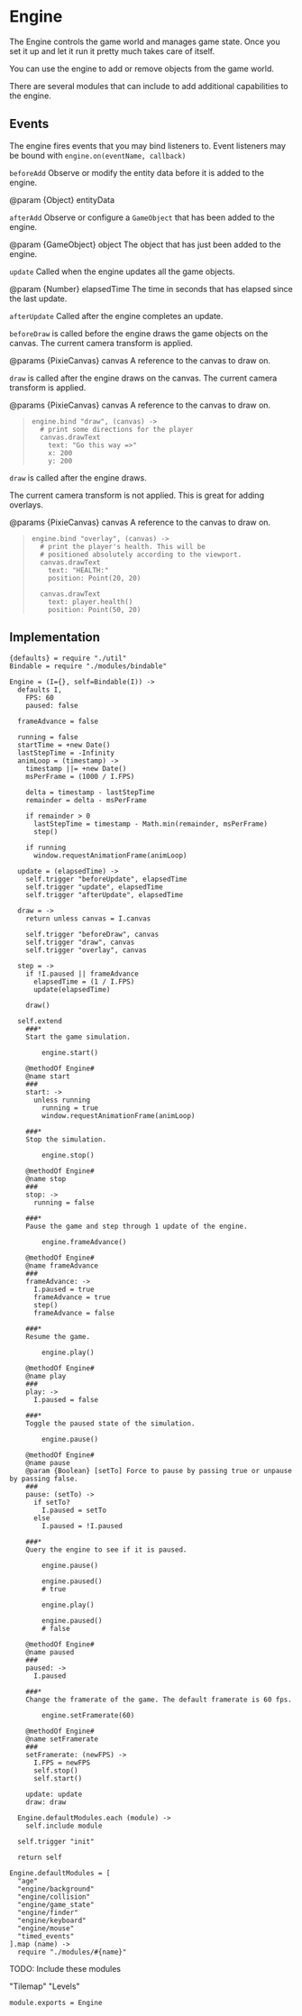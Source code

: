 Engine
======

The Engine controls the game world and manages game state. Once you
set it up and let it run it pretty much takes care of itself.

You can use the engine to add or remove objects from the game world.

There are several modules that can include to add additional capabilities
to the engine.

Events
------

The engine fires events that you  may bind listeners to. Event listeners
may be bound with `engine.on(eventName, callback)`

`beforeAdd` Observe or modify the entity data before it is added to the engine.

@param {Object} entityData

`afterAdd` Observe or configure a `GameObject` that has been added to the engine.

@param {GameObject} object The object that has just been added to the engine.

`update` Called when the engine updates all the game objects.

@param {Number} elapsedTime The time in seconds that has elapsed since the last update.

`afterUpdate` Called after the engine completes an update.

`beforeDraw` is called before the engine draws the game objects on the canvas. 
The current camera transform is applied.

@params {PixieCanvas} canvas A reference to the canvas to draw on.

`draw` is called after the engine draws on the canvas. The current camera transform is applied.

@params {PixieCanvas} canvas A reference to the canvas to draw on.

>     engine.bind "draw", (canvas) ->
>       # print some directions for the player
>       canvas.drawText
>         text: "Go this way =>"
>         x: 200
>         y: 200
  
`draw` is called after the engine draws.
  
The current camera transform is not applied. This is great for
adding overlays.

@params {PixieCanvas} canvas A reference to the canvas to draw on.

>     engine.bind "overlay", (canvas) ->
>       # print the player's health. This will be
>       # positioned absolutely according to the viewport.
>       canvas.drawText
>         text: "HEALTH:"
>         position: Point(20, 20)
>
>       canvas.drawText
>         text: player.health()
>         position: Point(50, 20)

Implementation
--------------

    {defaults} = require "./util"
    Bindable = require "./modules/bindable"

    Engine = (I={}, self=Bindable(I)) ->
      defaults I,
        FPS: 60
        paused: false
  
      frameAdvance = false
  
      running = false
      startTime = +new Date()
      lastStepTime = -Infinity
      animLoop = (timestamp) ->
        timestamp ||= +new Date()
        msPerFrame = (1000 / I.FPS)
  
        delta = timestamp - lastStepTime
        remainder = delta - msPerFrame
  
        if remainder > 0
          lastStepTime = timestamp - Math.min(remainder, msPerFrame)
          step()
  
        if running
          window.requestAnimationFrame(animLoop)
  
      update = (elapsedTime) ->
        self.trigger "beforeUpdate", elapsedTime
        self.trigger "update", elapsedTime
        self.trigger "afterUpdate", elapsedTime
  
      draw = ->
        return unless canvas = I.canvas
  
        self.trigger "beforeDraw", canvas
        self.trigger "draw", canvas
        self.trigger "overlay", canvas
  
      step = ->
        if !I.paused || frameAdvance
          elapsedTime = (1 / I.FPS)
          update(elapsedTime)
  
        draw()
  
      self.extend
        ###*
        Start the game simulation.
  
            engine.start()
  
        @methodOf Engine#
        @name start
        ###
        start: ->
          unless running
            running = true
            window.requestAnimationFrame(animLoop)
  
        ###*
        Stop the simulation.
  
            engine.stop()
  
        @methodOf Engine#
        @name stop
        ###
        stop: ->
          running = false
  
        ###*
        Pause the game and step through 1 update of the engine.
  
            engine.frameAdvance()
  
        @methodOf Engine#
        @name frameAdvance
        ###
        frameAdvance: ->
          I.paused = true
          frameAdvance = true
          step()
          frameAdvance = false
  
        ###*
        Resume the game.
  
            engine.play()
  
        @methodOf Engine#
        @name play
        ###
        play: ->
          I.paused = false
  
        ###*
        Toggle the paused state of the simulation.
  
            engine.pause()
  
        @methodOf Engine#
        @name pause
        @param {Boolean} [setTo] Force to pause by passing true or unpause by passing false.
        ###
        pause: (setTo) ->
          if setTo?
            I.paused = setTo
          else
            I.paused = !I.paused
  
        ###*
        Query the engine to see if it is paused.
  
            engine.pause()
  
            engine.paused()
            # true
  
            engine.play()
  
            engine.paused()
            # false
  
        @methodOf Engine#
        @name paused
        ###
        paused: ->
          I.paused
  
        ###*
        Change the framerate of the game. The default framerate is 60 fps.
  
            engine.setFramerate(60)
  
        @methodOf Engine#
        @name setFramerate
        ###
        setFramerate: (newFPS) ->
          I.FPS = newFPS
          self.stop()
          self.start()
  
        update: update
        draw: draw

      Engine.defaultModules.each (module) ->
        self.include module

      self.trigger "init"
  
      return self

    Engine.defaultModules = [
      "age"
      "engine/background"
      "engine/collision"
      "engine/game_state"
      "engine/finder"
      "engine/keyboard"
      "engine/mouse"
      "timed_events"
    ].map (name) ->
      require "./modules/#{name}"

TODO: Include these modules

"Tilemap"
"Levels"

    module.exports = Engine
